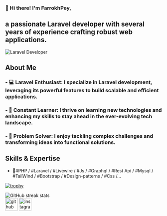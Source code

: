 ### 👋 Hi there! I'm FarrokhPey,
## a passionate Laravel developer with several years of experience crafting robust web applications.

![Laravel Developer](https://media.licdn.com/dms/image/D5616AQGxckelAL11rQ/profile-displaybackgroundimage-shrink_350_1400/0/1706887256970?e=1718236800&v=beta&t=Gv_Oqd2I8-y2sguLbxeHTy2Z1el5WtjLol1gLEjsIjM)
## About Me
### - 💻 Laravel Enthusiast: I specialize in Laravel development, leveraging its powerful features to build scalable and efficient applications.
### - 🌱 Constant Learner: I thrive on learning new technologies and enhancing my skills to stay ahead in the ever-evolving tech landscape.
### - 🚀 Problem Solver: I enjoy tackling complex challenges and transforming ideas into functional solutions.
## Skills & Expertise
- 🔭#PHP / #Laravel / #Livewire / #Js / #Graphql / #Rest Api / #Mysql / #TailWind / #Bootstrap / #Design-patterns / #Css /...
 
[![trophy](https://github-profile-trophy.vercel.app/?username=farrokhPeyGhayyem&no-frame=true)](https://github.com/ryo-ma/github-profile-trophy)

[//]: # (![GitHub stats]&#40;https://github-readme-stats.vercel.app/api?username=farrokhPeyGhayyem&show_icons=true&count_private=false&#41;)

![GitHub streak stats](https://streak-stats.demolab.com/?user=farrokhPeyGhayyem)  
[<img src='https://cdn.jsdelivr.net/npm/simple-icons@11.12.0/icons/github.svg' alt='github' height='40'>](https://github.com/farrokhPeyGhayyem)  [<img src='https://cdn.jsdelivr.net/npm/simple-icons@11.12.0/icons/instagram.svg' alt='instagram' height='40'>](https://www.instagram.com/farrokhghayyem/)

